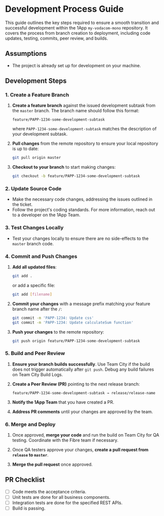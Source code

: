 # Development Process Guide

This guide outlines the key steps required to ensure a smooth transition and successful development within the 1App `my-vodacom-mono` repository. It covers the process from branch creation to deployment, including code updates, testing, commits, peer review, and builds.

## Assumptions

- The project is already set up for development on your machine.

## Development Steps

### 1. Create a Feature Branch

1. **Create a feature branch** against the issued development subtask from the `master` branch. The branch name should follow this format:
    ```
    feature/PAPP-1234-some-development-subtask
    ```
    where `PAPP-1234-some-development-subtask` matches the description of your development subtask.

2. **Pull changes** from the remote repository to ensure your local repository is up to date:
    ```sh
    git pull origin master
    ```

3. **Checkout to your branch** to start making changes:
    ```sh
    git checkout -b feature/PAPP-1234-some-development-subtask
    ```

### 2. Update Source Code

- Make the necessary code changes, addressing the issues outlined in the ticket.
- Follow the project's coding standards. For more information, reach out to a developer on the 1App Team.

### 3. Test Changes Locally

- Test your changes locally to ensure there are no side-effects to the `master` branch code.

### 4. Commit and Push Changes

1. **Add all updated files**:
    ```sh
    git add .
    ```
    or add a specific file:
    ```sh
    git add [filename]
    ```

2. **Commit your changes** with a message prefix matching your feature branch name after the `/`:
    ```sh
    git commit -m 'PAPP-1234: Update css'
    git commit -m 'PAPP-1234: Update calculateSum function'
    ```

3. **Push your changes** to the remote repository:
    ```sh
    git push origin feature/PAPP-1234-some-development-subtask
    ```

### 5. Build and Peer Review

1. **Ensure your branch builds successfully**. Use Team City if the build does not trigger automatically after `git push`. Debug any build failures on Team City Build Logs.

2. **Create a Peer Review (PR)** pointing to the next release branch:
    ```
    feature/PAPP-1234-some-development-subtask → release/release-name
    ```

3. **Notify the 1App Team** that you have created a PR.

4. **Address PR comments** until your changes are approved by the team.

### 6. Merge and Deploy

1. Once approved, **merge your code** and run the build on Team City for QA testing. Coordinate with the Fibre team if necessary.

2. Once QA testers approve your changes, **create a pull request from `release` to `master`**.

3. **Merge the pull request** once approved.

## PR Checklist

- [ ] Code meets the acceptance criteria.
- [ ] Unit tests are done for all business components.
- [ ] Integration tests are done for the specified REST APIs.
- [ ] Build is passing.
